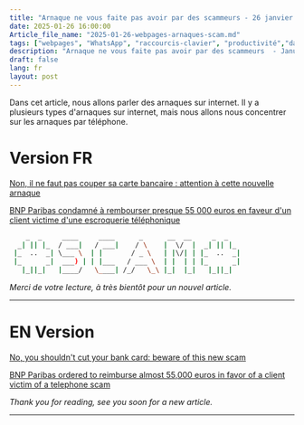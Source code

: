 ```yaml
---
title: "Arnaque ne vous faite pas avoir par des scammeurs - 26 janvier 2025 - Webpages"
date: 2025-01-26 16:00:00
Article_file_name: "2025-01-26-webpages-arnaques-scam.md"
tags: ["webpages", "WhatsApp", "raccourcis-clavier", "productivité","daily",  "jan", "jan-2025"]
description: "Arnaque ne vous faite pas avoir par des scammeurs  - January 8"
draft: false
lang: fr
layout: post
---
```




Dans cet article, nous allons parler des arnaques sur internet. Il y a plusieurs types d'arnaques sur internet, mais nous allons nous concentrer sur les arnaques par téléphone.


# Version FR

[Non, il ne faut pas couper sa carte bancaire : attention à cette nouvelle arnaque](https://www.capital.fr/economie-politique/non-il-ne-faut-pas-couper-sa-carte-bancaire-attention-a-cette-nouvelle-arnaque-1502354)

[BNP Paribas condamné à rembourser presque 55 000 euros en faveur d'un client victime d'une escroquerie téléphonique](https://www.leparisien.fr/economie/bnp-paribas-condamne-a-rembourser-presque-55-000-euros-en-faveur-dun-client-victime-dune-escroquerie-telephonique-23-10-2024-ET33RTN6JFCTTETHMFTEVZIS74.php)


```bash
    _  _     ____     ____      _      __  __     _  _   
  _| || |_  / ___|   / ___|    / \    |  \/  |  _| || |_ 
 |_  ..  _| \___ \  | |       / _ \   | |\/| | |_  ..  _|
 |_      _|  ___) | | |___   / ___ \  | |  | | |_      _|
   |_||_|   |____/   \____| /_/   \_\ |_|  |_|   |_||_|  
```

*Merci de votre lecture, à très bientôt pour un nouvel article.*                                                       



----------


# EN Version 

[No, you shouldn't cut your bank card: beware of this new scam](https://www.capital.fr/economie-politique/non-il-ne-faut-pas-couper-sa-carte-bancaire-attention-a-cette-nouvelle-arnaque-1502354)

[BNP Paribas ordered to reimburse almost 55,000 euros in favor of a client victim of a telephone scam](https://www.leparisien.fr/economie/bnp-paribas-condamne-a-rembourser-presque-55-000-euros-en-faveur-dun-client-victime-dune-escroquerie-telephonique-23-10-2024-ET33RTN6JFCTTETHMFTEVZIS74.php)


*Thank you for reading, see you soon for a new article.*                                                        


----------